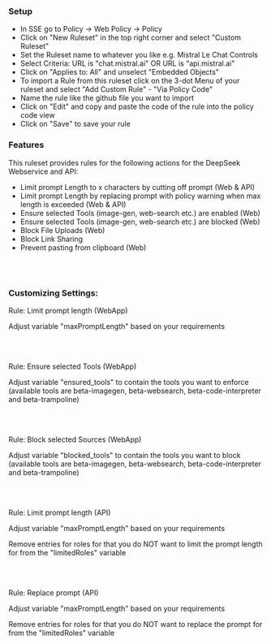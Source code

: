 ### Setup

- In SSE go to Policy -> Web Policy -> Policy
- Click on "New Ruleset" in the top right corner and select "Custom Ruleset"
- Set the Ruleset name to whatever you like e.g. Mistral Le Chat Controls
- Select Criteria:
  URL is "chat.mistral.ai"
  OR
  URL is "api.mistral.ai"
- Click on "Applies to: All" and unselect "Embedded Objects"
- To import a Rule from this ruleset click on the 3-dot Menu of your ruleset and select "Add Custom Rule" - "Via Policy Code"
- Name the rule like the github file you want to import
- Click on "Edit" and copy and paste the code of the rule into the policy code view
- Click on "Save" to save your rule
  
### Features

This ruleset provides rules for the following actions for the DeepSeek Webservice and API:

- Limit prompt Length to x characters by cutting off prompt (Web & API)
- Limit prompt Length by replacing prompt with policy warning when max length is exceeded (Web & API)
- Ensure selected Tools (image-gen, web-search etc.) are enabled (Web)
- Ensure selected Tools (image-gen, web-search etc.) are blocked (Web)
- Block File Uploads (Web)
- Block Link Sharing
- Prevent pasting from clipboard (Web)

<br/><br/>


### Customizing Settings:

Rule: Limit prompt length (WebApp)

Adjust variable "maxPromptLength" based on your requirements

<br/><br/>

Rule: Ensure selected Tools (WebApp)

Adjust variable "ensured_tools" to contain the tools you want to enforce (available tools are beta-imagegen, beta-websearch, beta-code-interpreter and beta-trampoline)

<br/><br/>

Rule: Block selected Sources (WebApp)

Adjust variable "blocked_tools" to contain the tools you want to block (available tools are beta-imagegen, beta-websearch, beta-code-interpreter and beta-trampoline)

<br/><br/>

Rule: Limit prompt length (API)

Adjust variable "maxPromptLength" based on your requirements

Remove entries for roles for that you do NOT want to limit the prompt length for from the "limitedRoles" variable

<br/><br/>

Rule: Replace prompt (API)

Adjust variable "maxPromptLength" based on your requirements

Remove entries for roles for that you do NOT want to replace the prompt for from the "limitedRoles" variable

